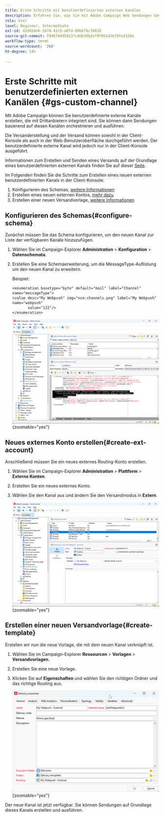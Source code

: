 ```yaml
---
title: Erste Schritte mit benutzerdefinierten externen Kanälen
description: Erfahren Sie, wie Sie mit Adobe Campaign Web Sendungen über benutzerdefinierte externe Kanäle erstellen und durchführen.
role: User
level: Beginner, Intermediate
exl-id: d2d92de6-3974-41c5-a0fd-09bbf6cf0020
source-git-commit: f94074d954137c4db39b2ef9f85141b79fe3356b
workflow-type: tm+mt
source-wordcount: '268'
ht-degree: 14%

---
```


# Erste Schritte mit benutzerdefinierten externen Kanälen {#gs-custom-channel}

Mit Adobe Campaign können Sie benutzerdefinierte externe Kanäle erstellen, die mit Drittanbietern integriert sind. Sie können dann Sendungen basierend auf diesen Kanälen orchestrieren und ausführen.

Die Versanderstellung und der Versand können sowohl in der Client-Konsole als auch in der Web-Benutzeroberfläche durchgeführt werden. Der benutzerdefinierte externe Kanal wird jedoch nur in der Client-Konsole ausgeführt.

Informationen zum Erstellen und Senden eines Versands auf der Grundlage eines benutzerdefinierten externen Kanals finden Sie auf dieser [Seite](https://experienceleague.adobe.com/docs/campaign-web/v8/msg/gs-custom-channel.html).

Im Folgenden finden Sie die Schritte zum Erstellen eines neuen externen benutzerdefinierten Kanals in der Client-Konsole:

1. Konfigurieren des Schemas, [weitere Informationen](#configure-schema)
1. Erstellen eines neuen externen Kontos, [mehr dazu](#create-ext-account)
1. Erstellen einer neuen Versandvorlage, [weitere Informationen](#create-template)

## Konfigurieren des Schemas{#configure-schema}

Zunächst müssen Sie das Schema konfigurieren, um den neuen Kanal zur Liste der verfügbaren Kanäle hinzuzufügen.

1. Wählen Sie im Campaign-Explorer **Administration** > **Konfiguration** > **Datenschemata**.

1. Erstellen Sie eine Schemaerweiterung, um die MessageType-Auflistung um den neuen Kanal zu erweitern.

   Beispiel:

   ```
   <enumeration basetype="byte" default="mail" label="Channel" name="messageType">
   <value desc="My Webpush" img="ncm:channels.png" label="My Webpush" name="webpush"
          value="122"/>
   </enumeration>
   ```

   ![](assets/cus-schema.png){zoomable="yes"}

## Neues externes Konto erstellen{#create-ext-account}

Anschließend müssen Sie ein neues externes Routing-Konto erstellen.

1. Wählen Sie im Campaign-Explorer **Administration** > **Plattform** > **Externe Konten**.

1. Erstellen Sie ein neues externes Konto.

1. Wählen Sie den Kanal aus und ändern Sie den Versandmodus in **Extern**.

   ![](assets/cus-ext-account.png){zoomable="yes"}

## Erstellen einer neuen Versandvorlage{#create-template}

Erstellen wir nun die neue Vorlage, die mit dem neuen Kanal verknüpft ist.

1. Wählen Sie im Campaign-Explorer **Ressourcen** > **Vorlagen** > **Versandvorlagen**.

1. Erstellen Sie eine neue Vorlage.

1. Klicken Sie auf **Eigenschaften** und wählen Sie den richtigen Ordner und das richtige Routing aus.

   ![](assets/cus-template.png){zoomable="yes"}

Der neue Kanal ist jetzt verfügbar. Sie können Sendungen auf Grundlage dieses Kanals erstellen und ausführen.
